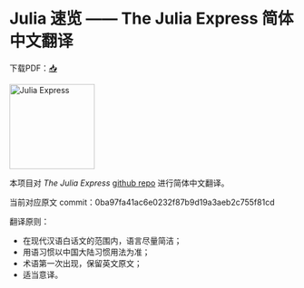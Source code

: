 # Julia 速览 —— The Julia Express 简体中文翻译

下载PDF：[📥](https://github.com/zhaiyusci/The-Julia-Express-zh-CN/raw/master/TeX/julia_express.pdf)

 <img src="rocketship11.png" alt="Julia Express" width="150">

本项目对 _The Julia Express_ [github repo](https://github.com/bkamins/The-Julia-Express) 进行简体中文翻译。

当前对应原文 commit：0ba97fa41ac6e0232f87b9d19a3aeb2c755f81cd

翻译原则：
+ 在现代汉语白话文的范围内，语言尽量简洁；
+ 用语习惯以中国大陆习惯用法为准；
+ 术语第一次出现，保留英文原文；
+ 适当意译。

